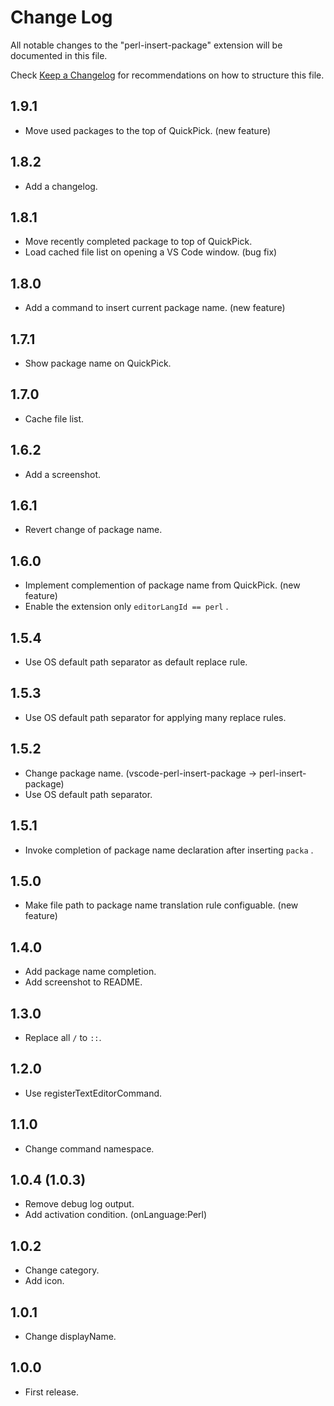 # Change Log

All notable changes to the "perl-insert-package" extension will be documented in this file.

Check [Keep a Changelog](http://keepachangelog.com/) for recommendations on how to structure this file.

## 1.9.1

- Move used packages to the top of QuickPick. (new feature)

## 1.8.2

- Add a changelog.

## 1.8.1

- Move recently completed package to top of QuickPick.
- Load cached file list on opening a VS Code window. (bug fix)

## 1.8.0

- Add a command to insert current package name. (new feature)

## 1.7.1

- Show package name on QuickPick.

## 1.7.0

- Cache file list.

## 1.6.2

- Add a screenshot.

## 1.6.1

- Revert change of package name.

## 1.6.0

- Implement complemention of package name from QuickPick. (new feature)
- Enable the extension only `editorLangId == perl` .

## 1.5.4

- Use OS default path separator as default replace rule.

## 1.5.3

- Use OS default path separator for applying many replace rules.

## 1.5.2

- Change package name. (vscode-perl-insert-package -> perl-insert-package)
- Use OS default path separator.

## 1.5.1

- Invoke completion of package name declaration after inserting `packa` .

## 1.5.0

- Make file path to package name translation rule configuable. (new feature)

## 1.4.0

- Add package name completion.
- Add screenshot to README.

## 1.3.0

- Replace all `/` to `::`.

## 1.2.0

- Use registerTextEditorCommand.

## 1.1.0

- Change command namespace.

## 1.0.4 (1.0.3)

- Remove debug log output.
- Add activation condition. (onLanguage:Perl)

## 1.0.2

- Change category.
- Add icon.

## 1.0.1

- Change displayName.

## 1.0.0

- First release.
